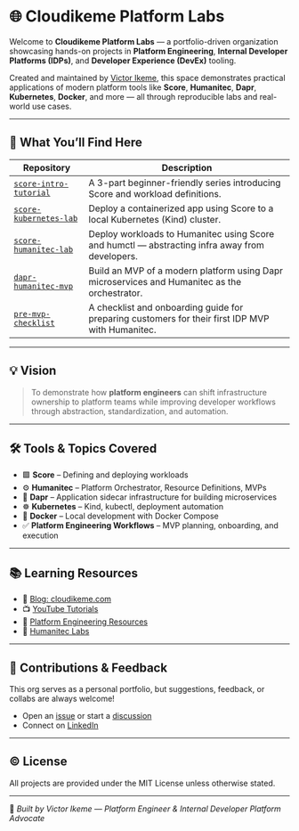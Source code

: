 # 🌐 Cloudikeme Platform Labs

Welcome to **Cloudikeme Platform Labs** — a portfolio-driven organization showcasing hands-on projects in **Platform Engineering**, **Internal Developer Platforms (IDPs)**, and **Developer Experience (DevEx)** tooling.  

Created and maintained by [Victor Ikeme](https://cloudikeme.com), this space demonstrates practical applications of modern platform tools like **Score**, **Humanitec**, **Dapr**, **Kubernetes**, **Docker**, and more — all through reproducible labs and real-world use cases.

---

## 🧭 What You’ll Find Here

| Repository | Description |
|------------|-------------|
| [`score-intro-tutorial`](https://github.com/cloudikeme-platform-labs/score-intro-tutorial) | A 3-part beginner-friendly series introducing Score and workload definitions. |
| [`score-kubernetes-lab`](https://github.com/cloudikeme-platform-labs/score-kubernetes-lab) | Deploy a containerized app using Score to a local Kubernetes (Kind) cluster. |
| [`score-humanitec-lab`](https://github.com/cloudikeme-platform-labs/score-humanitec-lab) | Deploy workloads to Humanitec using Score and humctl — abstracting infra away from developers. |
| [`dapr-humanitec-mvp`](https://github.com/cloudikeme-platform-labs/dapr-humanitec-mvp) | Build an MVP of a modern platform using Dapr microservices and Humanitec as the orchestrator. |
| [`pre-mvp-checklist`](https://github.com/cloudikeme-platform-labs/pre-mvp-checklist) | A checklist and onboarding guide for preparing customers for their first IDP MVP with Humanitec. |

---

## 💡 Vision

> To demonstrate how **platform engineers** can shift infrastructure ownership to platform teams while improving developer workflows through abstraction, standardization, and automation.

---

## 🛠 Tools & Topics Covered

- 🟩 **Score** – Defining and deploying workloads
- ⚙️ **Humanitec** – Platform Orchestrator, Resource Definitions, MVPs
- 🧱 **Dapr** – Application sidecar infrastructure for building microservices
- ☸️ **Kubernetes** – Kind, kubectl, deployment automation
- 🐳 **Docker** – Local development with Docker Compose
- ✅ **Platform Engineering Workflows** – MVP planning, onboarding, and execution

---

## 📚 Learning Resources

- 📝 [Blog: cloudikeme.com](https://cloudikeme.com)
- 📺 [YouTube Tutorials](https://www.youtube.com/@cloudikeme)
- 📖 [Platform Engineering Resources](https://platformengineering.org)
- 🧪 [Humanitec Labs](https://humanitec.com)

---

## 🤝 Contributions & Feedback

This org serves as a personal portfolio, but suggestions, feedback, or collabs are always welcome!

- Open an [issue](https://github.com/cloudikeme-platform-labs) or start a [discussion](https://github.com/orgs/cloudikeme-platform-labs/discussions)
- Connect on [LinkedIn](https://www.linkedin.com/in/victorikeme)

---

## © License

All projects are provided under the MIT License unless otherwise stated.

---

🚀 _Built by Victor Ikeme — Platform Engineer & Internal Developer Platform Advocate_

